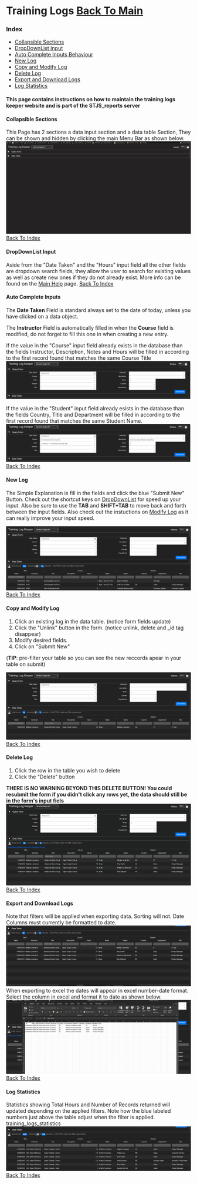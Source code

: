 # Training Logs [Back To Main](README.md)

### Index
* [Collapsible Sections](#collapsible-sections)
* [DropDownList Input](#dropdownlist-Input)
* [Auto Complete Inputs Behaviour](#auto-complete-inputs)
* [New Log](#new-log)
* [Copy and Modify Log](#copy-and-modify-log)
* [Delete Log](#delete-log)
* [Export and Download Logs](#export-and-download-logs)
* [Log Statistics](#log-statistics)

#### This page contains instructions on how to maintain the training logs keeper website and is part of the STJS_reports server

#### Collapsible Sections

This Page has 2 sections a data input section and a data table Section, 
They can be shown and hidden by clicking the main Menu Bar as shown below.
![collapsing_menus.gif missing](./ASSETS/collapsing_menus.gif)
[Back To Index](#index)

#### DropDownList Input
Aside from the "Date Taken" and the "Hours" input field all the other fields are dropdown search fields, they allow the user to search for existing values as well as create new ones if they do not already exist.
More info can be found on the [Main Help](README.md#dropdownlist-input) page.
[Back To Index](#index)

#### Auto Complete Inputs
The **Date Taken** Field is standard always set to the date of today, unless you have clicked on a data object.

The **Instructor** Field is automatically filled in when the **Course** field is modified, do not forget to fill this one in when creating a new entry. 


If the value in the "Course" input field already exists in the database than the fields Instructor, Description, Notes and Hours will be filled in according to the first record found that matches the same Course Title
![training_logs_course_field.gif missing](./ASSETS/training_logs_course_field.gif)


If the value in the "Student" input field already esists in the database than the fields Country, Title and Department will be filled in according to the first record found that matches the same Student Name.
![training_logs_student_field.gif missing](./ASSETS/training_logs_student_field.gif)
[Back To Index](#index)

#### New Log
The Simple Explanation is fill in the fields and click the blue "Submit New" Button. Check out the shortcut keys on [DropDownList](README.md#dropdownlist-input) for speed up your input. Also be sure to use the **TAB** and **SHIFT+TAB** to move back and forth between the input fields. Also check out the instuctions on [Modify Log](#modify-log) as it can really improve your input speed.

![training_logs_new_log.gif missing](./ASSETS/training_logs_new_log.gif)
[Back To Index](#index)

#### Copy and Modify Log
1. Click an existing log in the data table. (notice form fields update)
2. Click the "Unlink" button in the form. (notice unlink, delete and _id tag disappear)
3. Modify desired fields.
4. Click on "Submit New"

(**TIP**: pre-filter your table so you can see the new reccords apear in your table on submit)

![training_logs_copy_and_modify_logs.gif missing](./ASSETS/training_logs_copy_and_modify_logs.gif)
[Back To Index](#index)


#### Delete Log
1. Click the row in the table you wish to delete
2. Click the "Delete" button

**THERE IS NO WARNING BEYOND THIS DELETE BUTTON! 
You could resubmit the form if you didn't click any rows yet, the data should still be in the form's input fiels**
![training_logs_delete_log.gif missing](./ASSETS/training_logs_delete_log.gif)
[Back To Index](#index)

#### Export and Download Logs
Note that filters will be applied when exporting data. Sorting will not. Date Columns must currently be formatted to date. 
![training_logs_export.gif missing](./ASSETS/training_logs_export.gif)
When exporting to excel the dates will appear in excel number-date format. Select the column in excel and format it to date as shown below.
![training_logs_export_format_date.gif missing](./ASSETS/training_logs_export_format_date.gif)
[Back To Index](#index)


#### Log Statistics
Statistics showing Total Hours and Number of Records returned will updated depending on the applied filters. Note how the blue labeled numbers just above the table adjust when the filter is applied.
training_logs_statistics
![training_logs_statistics.gif missing](./ASSETS/training_logs_statistics.gif)
[Back To Index](#index)



